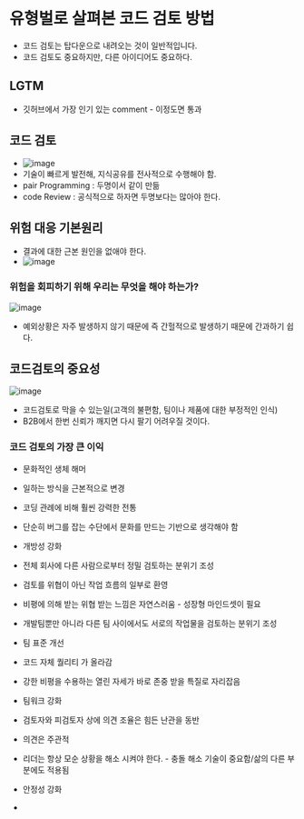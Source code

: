 # 유형벌로 살펴본 코드 검토 방법

- 코드 검토는 탑다운으로 내려오는 것이 일반적입니다.
- 코드 검토도 중요하지만, 다른 아이디어도 중요하다.

## LGTM
- 깃허브에서 가장 인기 있는 comment - 이정도면 통과

## 코드 검토
- ![image](https://github.com/jaero0725/develop_study/assets/55049159/979ed7dd-1d39-4831-998d-f9f50cc7bb26)
- 기술이 빠르게 발전해, 지식공유를 전사적으로 수행해야 함.
- pair Programming : 두명이서 같이 만듦
- code Review : 공식적으로 하자면 두명보다는 많아야 한다.

## 위험 대응 기본원리
- 결과에 대한 근본 원인을 없애야 한다.
- ![image](https://github.com/jaero0725/develop_study/assets/55049159/42338ebf-d6b6-4257-ac76-403050a0524d)
  

### 위험을 회피하기 위해 우리는 무엇을 해야 하는가?
![image](https://github.com/jaero0725/develop_study/assets/55049159/0461bef6-b8cb-46ca-92aa-907512554738)
- 예외상황은 자주 발생하지 않기 때문에 즉 간헐적으로 발생하기 때문에 간과하기 쉽다.

## 코드검토의 중요성
![image](https://github.com/jaero0725/develop_study/assets/55049159/39386159-3f7e-490b-a228-fe853bfcd58b)
- 코드검토로 막을 수 있는일(고객의 불편함, 팀이나 제품에 대한 부정적인 인식)
- B2B에서 한번 신뢰가 깨지면 다시 팔기 어려우질 것이다.

### 코드 검토의 가장 큰 이익
- 문화적인 생체 해머
-   일하는 방식을 근본적으로 변경
-   코딩 관례에 비해 훨씬 강력한 전통
-   단순히 버그를 잡는 수단에서 문화를 만드는 기반으로 생각해야 함

- 개방성 강화
-   전체 회사에 다른 사람으로부터 정밀 검토하는 분위기 조성
-   검토를 위협이 아닌 작업 흐름의 일부로 환영
-   비평에 의해 받는 위협 받는 느낌은 자연스러움 - 성장형 마인드셋이 필요
-   개발팀뿐만 아니라 다른 팀 사이에서도 서로의 작업물을 검토하는 분위기 조성

- 팀 표준 개선
-   코드 자체 퀄리티 가 올라감
-   강한 비평을 수용하는 열린 자세가 바로 존중 받을 특질로 자리잡음

- 팀워크 강화
-   검토자와 피검토자 상에 의견 조율은 힘든 난관을 동반
-   의견은 주관적
-   리더는 항상 모순 상황을 해소 시켜야 한다. - 충돌 해소 기술이 중요함/삶의 다른 부분에도 적용됨
- 안정성 강화
-   
